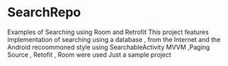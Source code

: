 # SearchRepo
Examples of Searching using Room and Retrofit
This project features implementation of searching using a database , from the Internet and the Android recoommoned style using SearchableActivity
MVVM ,Paging Source , Retofit , Room were used 
Just a sample project
